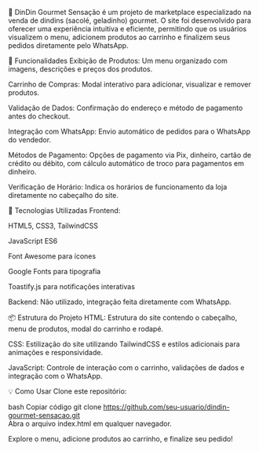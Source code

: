 🍧
DinDin Gourmet Sensação é um projeto de marketplace especializado na venda de dindins (sacolé, geladinho) gourmet. O site foi desenvolvido para oferecer uma experiência intuitiva e eficiente, permitindo que os usuários visualizem o menu, adicionem produtos ao carrinho e finalizem seus pedidos diretamente pelo WhatsApp.

🌟 Funcionalidades
Exibição de Produtos: Um menu organizado com imagens, descrições e preços dos produtos.

Carrinho de Compras: Modal interativo para adicionar, visualizar e remover produtos.

Validação de Dados: Confirmação do endereço e método de pagamento antes do checkout.

Integração com WhatsApp: Envio automático de pedidos para o WhatsApp do vendedor.

Métodos de Pagamento: Opções de pagamento via Pix, dinheiro, cartão de crédito ou débito, com cálculo automático de troco para pagamentos em dinheiro.

Verificação de Horário: Indica os horários de funcionamento da loja diretamente no cabeçalho do site.

🚀 Tecnologias Utilizadas
Frontend:

HTML5, CSS3, TailwindCSS

JavaScript ES6

Font Awesome para ícones

Google Fonts para tipografia

Toastify.js para notificações interativas

Backend: Não utilizado, integração feita diretamente com WhatsApp.


📦 Estrutura do Projeto
HTML: Estrutura do site contendo o cabeçalho, menu de produtos, modal do carrinho e rodapé.

CSS: Estilização do site utilizando TailwindCSS e estilos adicionais para animações e responsividade.

JavaScript: Controle de interação com o carrinho, validações de dados e integração com o WhatsApp.

💡 Como Usar
Clone este repositório:

bash
Copiar código
git clone https://github.com/seu-usuario/dindin-gourmet-sensacao.git  
Abra o arquivo index.html em qualquer navegador.

Explore o menu, adicione produtos ao carrinho, e finalize seu pedido!



